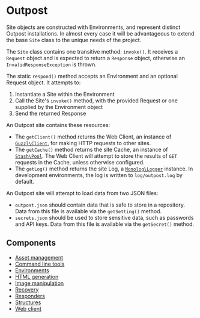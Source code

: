 # Outpost

Site objects are constructed with Environments, and represent distinct Outpost installations. In almost every case it will be advantageous to extend the base `Site` class to the unique needs of the project.

The `Site` class contains one transitive method: `invoke()`. It receives a `Request` object and is expected to return a `Response` object, otherwise an `InvalidResponseException` is thrown.

The static `respond()` method accepts an Environment and an optional Request object. It attempts to:

1. Instantiate a Site within the Environment
2. Call the Site's `invoke()` method, with the provided Request or one supplied by the Environment object
3. Send the returned Response

An Outpost site contains these resources:

* The `getClient()` method returns the Web Client, an instance of [`Guzzl\Client`][guzzl client], for making HTTP requests to other sites.
* The `getCache()` method returns the site Cache, an instance of [`Stash\Pool`][stash pool]. The Web Client will attempt to store the results of `GET` requests in the Cache, unless otherwise configured.
* The `getLog()` method returns the site Log, a [`Monolog\Logger`][logger] instance. In development environments, the log is written to `log/outpost.log` by default.

An Outpost site will attempt to load data from two JSON files:

* `outpost.json` should contain data that is safe to store in a repository. Data from this file is available via the `getSetting()` method.
* `secrets.json` should be used to store sensitive data, such as passwords and API keys. Data from this file is available via the `getSecret()` method.

## Components

* [Asset management](Assets)
* [Command line tools](Command)
* [Environments](Environments)
* [HTML generation](Html)
* [Image manipulation](Images)
* [Recovery](Recovery)
* [Responders](Responders)
* [Structures](Structures)
* [Web client](Web)

[guzzl client]: https://github.com/guzzle/guzzle/blob/master/src/Client.php
[stash pool]: https://github.com/tedious/Stash/blob/master/src/Stash/Pool.php
[logger]: https://github.com/Seldaek/monolog/blob/master/src/Monolog/Logger.php

